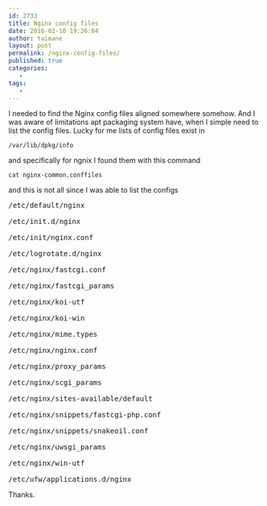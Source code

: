 ```yaml
---
id: 2733
title: Nginx config files
date: 2016-02-10 19:26:04
author: taimane
layout: post
permalink: /nginx-config-files/
published: true
categories:
   -
tags:
   -
---
```

I needed to find the Nginx config files aligned somewhere somehow. And I was aware of limitations apt packaging system have, when I simple need to list the config files. Lucky for me lists of config files exist in 

<code>/var/lib/dpkg/info</code>

and specifically for ngnix I found them with this command

<code>cat nginx-common.conffiles</code>

and this is not all since I was able to list the configs

<pre>/etc/default/nginx
/etc/init.d/nginx
/etc/init/nginx.conf
/etc/logrotate.d/nginx
/etc/nginx/fastcgi.conf
/etc/nginx/fastcgi_params
/etc/nginx/koi-utf
/etc/nginx/koi-win
/etc/nginx/mime.types
/etc/nginx/nginx.conf
/etc/nginx/proxy_params
/etc/nginx/scgi_params
/etc/nginx/sites-available/default
/etc/nginx/snippets/fastcgi-php.conf
/etc/nginx/snippets/snakeoil.conf
/etc/nginx/uwsgi_params
/etc/nginx/win-utf
/etc/ufw/applications.d/nginx</pre>

Thanks.  

